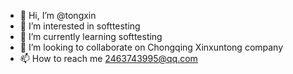 - 👋 Hi, I’m @tongxin
- 👀 I’m interested in softtesting
- 🌱 I’m currently learning softtesting
- 💞️ I’m looking to collaborate on Chongqing Xinxuntong company
- 📫 How to reach me 2463743995@qq.com

<!---
hsue7357/hsue7357 is a ✨ special ✨ repository because its `README.md` (this file) appears on your GitHub profile.
You can click the Preview link to take a look at your changes.
--->
